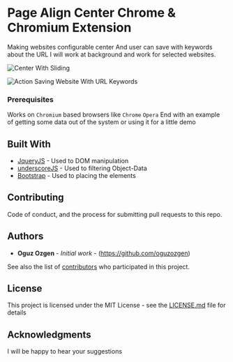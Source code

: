 # Page Align Center Chrome & Chromium Extension

Making websites configurable center
And user can save with keywords about the URL 
I will work at background and work for selected websites.


![Center With Sliding](https://media.giphy.com/media/gFo5g1FoIbg21U7VcG/giphy.gif)


![Action Saving Website With URL Keywords](https://media.giphy.com/media/SA6nhdz8diiG4sVP9v/giphy.gif)


### Prerequisites
Works on `Chromium` based browsers like 
 `Chrome`
 `Opera`
End with an example of getting some data out of the system or using it for a little demo

## Built With

* [JqueryJS](https://blog.jquery.com/2016/09/22/jquery-3-1-1-released/) - Used to DOM manipulation
* [underscoreJS](https://underscorejs.org) - Used to filtering Object-Data
* [Bootstrap](https://getbootstrap.com/docs/3.3/getting-started/) - Used to placing the elements

## Contributing

Code of conduct, and the process for submitting pull requests to this repo.


## Authors

* **Oguz Ozgen** - *Initial work* - (https://github.com/oguzozgen)

See also the list of [contributors](https://github.com/your/project/contributors) who participated in this project.

## License

This project is licensed under the MIT License - see the [LICENSE.md](LICENSE.md) file for details

## Acknowledgments

I will be happy to hear your suggestions
